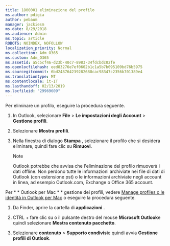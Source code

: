 ```yaml
---
title: 1800001 eliminazione del profilo
ms.author: pdigia
author: pebaum
manager: jackiesm
ms.date: 8/29/2018
ms.audience: Admin
ms.topic: article
ROBOTS: NOINDEX, NOFOLLOW
localization_priority: Normal
ms.collection: Adm_O365
ms.custom: Adm_O365
ms.assetid: a5c5cf46-d23b-40c7-8983-34fdcbdc02fe
ms.openlocfilehash: eed83276e7ef0602b1c1a5b7b095109bd76b5975
ms.sourcegitcommit: 6bd248764239282688cac98347c2356b701389e4
ms.translationtype: MT
ms.contentlocale: it-IT
ms.lasthandoff: 02/13/2019
ms.locfileid: "29969609"
---
```

Per eliminare un profilo, eseguire la procedura seguente.
  
1. In Outlook, selezionare **File** \> **Le impostazioni degli Account** \> **Gestione profili**.
    
2. Selezionare **Mostra profili**.
    
3. Nella finestra di dialogo **Stampa** , selezionare il profilo che si desidera eliminare, quindi fare clic su **Rimuovi**.
    
    > [!NOTE]
    > Outlook potrebbe che avvisa che l'eliminazione del profilo rimuoverà i dati offline. Non perdono tutte le informazioni archiviate nei file di dati di Outlook (con estensione pst) o le informazioni archiviate negli account in linea, ad esempio Outlook.com, Exchange o Office 365 account. 
  
Per * * Outlook per Mac * * gestione dei profili, vedere [Manage profiles o le identità in Outlook per Mac](https://support.office.com/article/fed2a955-74df-4a24-bef6-78a426958c4c.aspx) o eseguire la procedura seguente. 
  
1. Da Finder, aprire la cartella di **applicazioni** . 
    
2. CTRL + fare clic su o il pulsante destro del mouse **Microsoft Outlook**e quindi selezionare **Mostra contenuto pacchetto**.
    
3. Selezionare **contenuto** \> **Supporto condivisi**e quindi avvia **Gestione profili di Outlook**.
    

